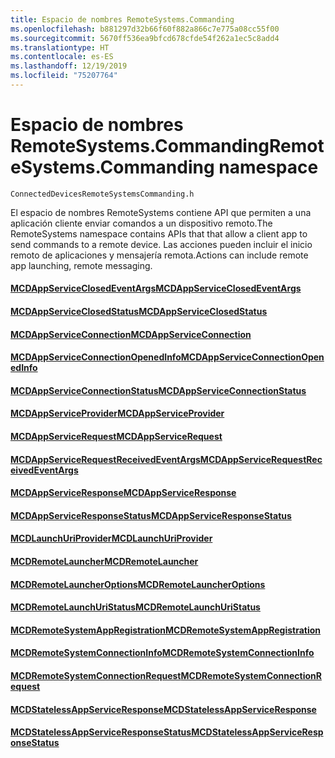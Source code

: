 ```yaml
---
title: Espacio de nombres RemoteSystems.Commanding
ms.openlocfilehash: b881297d32b66f60f882a866c7e775a08cc55f00
ms.sourcegitcommit: 5670ff536ea9bfcd678cfde54f262a1ec5c8add4
ms.translationtype: HT
ms.contentlocale: es-ES
ms.lasthandoff: 12/19/2019
ms.locfileid: "75207764"
---
```

# <a name="remotesystemscommanding-namespace"></a><span data-ttu-id="737f4-102">Espacio de nombres RemoteSystems.Commanding</span><span class="sxs-lookup"><span data-stu-id="737f4-102">RemoteSystems.Commanding namespace</span></span>
```
ConnectedDevicesRemoteSystemsCommanding.h
```

<span data-ttu-id="737f4-103">El espacio de nombres RemoteSystems contiene API que permiten a una aplicación cliente enviar comandos a un dispositivo remoto.</span><span class="sxs-lookup"><span data-stu-id="737f4-103">The RemoteSystems namespace contains APIs that that allow a client app to send commands to a remote device.</span></span>  <span data-ttu-id="737f4-104">Las acciones pueden incluir el inicio remoto de aplicaciones y mensajería remota.</span><span class="sxs-lookup"><span data-stu-id="737f4-104">Actions can include remote app launching, remote messaging.</span></span>

#### <a name="mcdappserviceclosedeventargsmcdappserviceclosedeventargsmd"></a>[<span data-ttu-id="737f4-105">MCDAppServiceClosedEventArgs</span><span class="sxs-lookup"><span data-stu-id="737f4-105">MCDAppServiceClosedEventArgs</span></span>](MCDAppServiceClosedEventArgs.md)
#### <a name="mcdappserviceclosedstatusmcdappserviceclosedstatusmd"></a>[<span data-ttu-id="737f4-106">MCDAppServiceClosedStatus</span><span class="sxs-lookup"><span data-stu-id="737f4-106">MCDAppServiceClosedStatus</span></span>](MCDAppServiceClosedStatus.md)
#### <a name="mcdappserviceconnectionmcdappserviceconnectionmd"></a>[<span data-ttu-id="737f4-107">MCDAppServiceConnection</span><span class="sxs-lookup"><span data-stu-id="737f4-107">MCDAppServiceConnection</span></span>](MCDAppServiceConnection.md)
#### <a name="mcdappserviceconnectionopenedinfomcdappserviceconnectionopenedinfomd"></a>[<span data-ttu-id="737f4-108">MCDAppServiceConnectionOpenedInfo</span><span class="sxs-lookup"><span data-stu-id="737f4-108">MCDAppServiceConnectionOpenedInfo</span></span>](MCDAppServiceConnectionOpenedInfo.md)
#### <a name="mcdappserviceconnectionstatusmcdappserviceconnectionstatusmd"></a>[<span data-ttu-id="737f4-109">MCDAppServiceConnectionStatus</span><span class="sxs-lookup"><span data-stu-id="737f4-109">MCDAppServiceConnectionStatus</span></span>](MCDAppServiceConnectionStatus.md)
#### <a name="mcdappserviceprovidermcdappserviceprovidermd"></a>[<span data-ttu-id="737f4-110">MCDAppServiceProvider</span><span class="sxs-lookup"><span data-stu-id="737f4-110">MCDAppServiceProvider</span></span>](MCDAppServiceProvider.md)
#### <a name="mcdappservicerequestmcdappservicerequestmd"></a>[<span data-ttu-id="737f4-111">MCDAppServiceRequest</span><span class="sxs-lookup"><span data-stu-id="737f4-111">MCDAppServiceRequest</span></span>](MCDAppServiceRequest.md)
#### <a name="mcdappservicerequestreceivedeventargsmcdappservicerequestreceivedeventargsmd"></a>[<span data-ttu-id="737f4-112">MCDAppServiceRequestReceivedEventArgs</span><span class="sxs-lookup"><span data-stu-id="737f4-112">MCDAppServiceRequestReceivedEventArgs</span></span>](MCDAppServiceRequestReceivedEventArgs.md)
#### <a name="mcdappserviceresponsemcdappserviceresponsemd"></a>[<span data-ttu-id="737f4-113">MCDAppServiceResponse</span><span class="sxs-lookup"><span data-stu-id="737f4-113">MCDAppServiceResponse</span></span>](MCDAppServiceResponse.md)
#### <a name="mcdappserviceresponsestatusmcdappserviceresponsestatusmd"></a>[<span data-ttu-id="737f4-114">MCDAppServiceResponseStatus</span><span class="sxs-lookup"><span data-stu-id="737f4-114">MCDAppServiceResponseStatus</span></span>](MCDAppServiceResponseStatus.md)
#### <a name="mcdlaunchuriprovidermcdlaunchuriprovidermd"></a>[<span data-ttu-id="737f4-115">MCDLaunchUriProvider</span><span class="sxs-lookup"><span data-stu-id="737f4-115">MCDLaunchUriProvider</span></span>](MCDLaunchUriProvider.md)
#### <a name="mcdremotelaunchermcdremotelaunchermd"></a>[<span data-ttu-id="737f4-116">MCDRemoteLauncher</span><span class="sxs-lookup"><span data-stu-id="737f4-116">MCDRemoteLauncher</span></span>](MCDRemoteLauncher.md)
#### <a name="mcdremotelauncheroptionsmcdremotelauncheroptionsmd"></a>[<span data-ttu-id="737f4-117">MCDRemoteLauncherOptions</span><span class="sxs-lookup"><span data-stu-id="737f4-117">MCDRemoteLauncherOptions</span></span>](MCDRemoteLauncherOptions.md)
#### <a name="mcdremotelaunchuristatusmcdremotelaunchuristatusmd"></a>[<span data-ttu-id="737f4-118">MCDRemoteLaunchUriStatus</span><span class="sxs-lookup"><span data-stu-id="737f4-118">MCDRemoteLaunchUriStatus</span></span>](MCDRemoteLaunchUriStatus.md)
#### <a name="mcdremotesystemappregistrationmcdremotesystemappregistrationmd"></a>[<span data-ttu-id="737f4-119">MCDRemoteSystemAppRegistration</span><span class="sxs-lookup"><span data-stu-id="737f4-119">MCDRemoteSystemAppRegistration</span></span>](MCDRemoteSystemAppRegistration.md)
#### <a name="mcdremotesystemconnectioninfomcdremotesystemconnectioninfomd"></a>[<span data-ttu-id="737f4-120">MCDRemoteSystemConnectionInfo</span><span class="sxs-lookup"><span data-stu-id="737f4-120">MCDRemoteSystemConnectionInfo</span></span>](MCDRemoteSystemConnectionInfo.md)
#### <a name="mcdremotesystemconnectionrequestmcdremotesystemconnectionrequestmd"></a>[<span data-ttu-id="737f4-121">MCDRemoteSystemConnectionRequest</span><span class="sxs-lookup"><span data-stu-id="737f4-121">MCDRemoteSystemConnectionRequest</span></span>](MCDRemoteSystemConnectionRequest.md)
#### <a name="mcdstatelessappserviceresponsemcdstatelessappserviceresponsemd"></a>[<span data-ttu-id="737f4-122">MCDStatelessAppServiceResponse</span><span class="sxs-lookup"><span data-stu-id="737f4-122">MCDStatelessAppServiceResponse</span></span>](MCDStatelessAppServiceResponse.md)
#### <a name="mcdstatelessappserviceresponsestatusmcdstatelessappserviceresponsestatusmd"></a>[<span data-ttu-id="737f4-123">MCDStatelessAppServiceResponseStatus</span><span class="sxs-lookup"><span data-stu-id="737f4-123">MCDStatelessAppServiceResponseStatus</span></span>](MCDStatelessAppServiceResponseStatus.md)